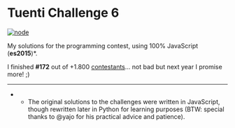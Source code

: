 # Tuenti Challenge 6

[![node](https://img.shields.io/node/v/uno-zen.svg)](https://nodejs.org/en/)

My solutions for the programming contest, using 100% JavaScript (**es2015**)*.

I finished **#172** out of +1.800 [contestants](https://contest.tuenti.net/Stats)... not bad but next year I promise more! ;)

---

- * The original solutions to the challenges were written in JavaScript, though rewritten later in Python for learning purposes (BTW: special thanks to @yajo for his practical advice and patience).
